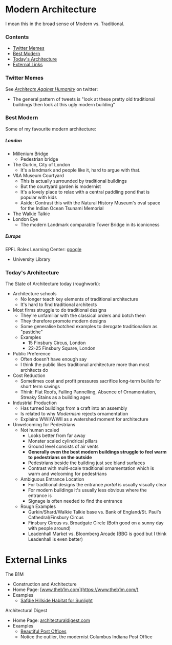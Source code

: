 # Modern Architecture
I mean this in the broad sense of Modern vs. Traditional.

### Contents
* [Twitter Memes](#twitter-memes)
* [Best Modern](#best-modern)
* [Today's Architecture](#todays-architecture)
* [External Links](#external-links)

### Twitter Memes
See [*Architects Against Humanity*](https://twitter.com/arch_crimes) on twitter: 
* The general pattern of tweets is "look at these pretty old traditional buildings then look at this ugly modern building"

### Best Modern
Some of my favourite modern architecture:

##### London
* Millenium Bridge
   * Pedestrian bridge
* The Gurkin, City of London
   * It's a landmark and people like it, hard to argue with that.
* V&A Museum Courtyard
   * This is actually surrounded by traditional buildings
   * But the courtyard garden is modernist
   * It's a lovely place to relax with a central paddling pond that is popular with kids
   * Aside: Contrast this with the Natural History Museum's oval space for the Indian Ocean Tsunami Memorial
* The Walkie Talkie
* London Eye
   * The modern Landmark comparable Tower Bridge in its iconicness

##### Europe
EPFL Rolex Learning Center: [google](https://www.google.com/search?q=rolex+learning+center)
* University Library

### Today's Architecture
The State of Architecture today (roughwork):
* Architecture schools
    * No longer teach key elements of traditional architecture
    * It's hard to find traditional architects
* Most firms struggle to do traditional designs
    * They're unfamiliar with the classical orders and botch them
    * They therefore promote modern designs
    * Some generalise botched examples to derogate traditionalism as "pastiche"  
    * Examples
      * 15 Finsbury Circus, London
      * 22-25 Finsbury Square, London
* Public Preference
    * Often doesn't have enough say
    * I think the public likes traditional architecture more than most architects do
* Cost Reduction
    * Sometimes cost and profit pressures sacrifice long-term builds for short term savings
    * Think: Flat Roofs, Falling Pannelling, Absence of Ornamentation, Streaky Stains as a building ages
* Industrial Production
    * Has turned buildings from a craft into an assembly
    * Is related to why *Modernism* rejects ornamentation
    * Explains WWI/WWII as a watershed moment for architecture
* Unwelcoming for Pedestrians
    * Not human scaled
        * Looks better from far away
        * Monster scaled cylindrical pillars
        * Ground level consists of air vents
        * **Generally even the best modern buildings struggle to feel warm to pedestrians on the outside**
        * Pedestrians beside the building just see bland surfaces
        * Contrast with multi-scale traditional ornamentation which is warm and welcoming for pedestrians
    * Ambiguous Entrance Location
        * For traditional designs the entrance *portal* is usually visually clear
        * For modern buildings it's usually less obvious where the entrance is
        * Signage is often needed to find the entrance
    * Rough Examples
        * Gurkin/Shard/Walkie Talkie base vs. Bank of England/St. Paul's Cathedral/Finsbury Circus
        * Finsbury Circus vs. Broadgate Circle (Both good on a sunny day with people around)
        * Leadenhall Market vs. Bloomberg Arcade (BBG is good but I think Leadenhall is even better)

# External Links
The B1M
* Construction and Architecture
* Home Page: [www.theb1m.com](https://www.theb1m.com/)
* Examples
    * [Safdie Hillside Habitat for Sunlight](https://www.theb1m.com/video/epic-games-safdie-architects-project-hillside-habitat-67)

Architectural Digest
* Home Page: [architecturaldigest.com](https://www.architecturaldigest.com/)
* Examples
    * [Beautiful Post Offices](https://www.architecturaldigest.com/gallery/most-beautiful-post-offices-around-the-world) 
    * Notice the outlier, the modernist Columbus Indiana Post Office
